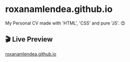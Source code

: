 # roxanamlendea.github.io

My Personal CV made with 'HTML', 'CSS' and pure 'JS'. 😊

## 🎬 Live Preview

[roxanamlendea.github.io](https://roxanamlendea.github.io/)
